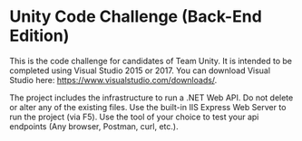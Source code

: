 ﻿# Unity Code Challenge (Back-End Edition)

This is the code challenge for candidates of Team Unity. It is intended to be
completed using Visual Studio 2015 or 2017. You can download Visual Studio
here: https://www.visualstudio.com/downloads/.  

The project includes the infrastructure to run a .NET Web API. Do not 
delete or alter any of the existing files. Use the built-in IIS Express 
Web Server to run the project (via F5). Use the tool of your choice to 
test your api endpoints (Any browser, Postman, curl, etc.).
